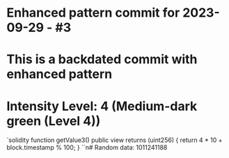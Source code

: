 ﻿# Enhanced pattern commit for 2023-09-29 - #3
# This is a backdated commit with enhanced pattern
# Intensity Level: 4 (Medium-dark green (Level 4))
`solidity
function getValue3() public view returns (uint256) {
    return 4 * 10 + block.timestamp % 100;
}
``n# Random data: 1011241188

